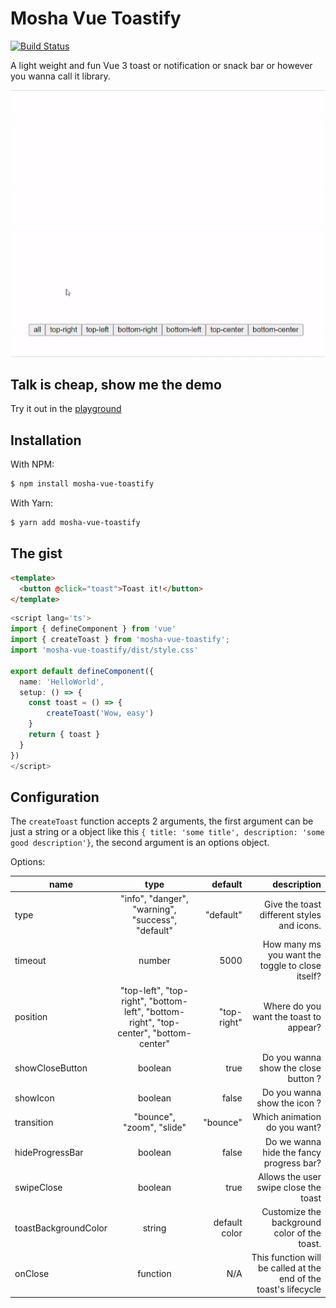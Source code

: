 # Mosha Vue Toastify

[![Build Status](https://travis-ci.com/szboynono/mosha-vue-toastify.svg?branch=main)](https://travis-ci.com/szboynono/mosha-vue-toastify)

A light weight and fun Vue 3 toast or notification or snack bar or however you wanna call it library.

![alt text](./gif/demo.gif "Logo Title Text 1")

## Talk is cheap, show me the demo
Try it out in the [playground](https://szboynono.github.io/mosha-vue-toastify/)

## Installation

With NPM:

```bash
$ npm install mosha-vue-toastify
```

With Yarn:

```bash
$ yarn add mosha-vue-toastify
```

## The gist
```html
<template>
  <button @click="toast">Toast it!</button>
</template>
```
```ts
<script lang='ts'>
import { defineComponent } from 'vue'
import { createToast } from 'mosha-vue-toastify';
import 'mosha-vue-toastify/dist/style.css'

export default defineComponent({
  name: 'HelloWorld',
  setup: () => {
    const toast = () => {
        createToast('Wow, easy')
    }
    return { toast }
  }
})
</script>
```

## Configuration

The `createToast` function accepts 2 arguments, the first argument can be just a string or a object like this `{ title: 'some title', description: 'some good description'}`, the second argument is an options object.


Options:

| name        | type           | default  | description |
| ------------- |:-------------:| -----:| -----:|
| type      | "info", "danger", "warning", "success", "default" | "default" | Give the toast different styles and icons. |
| timeout      | number      |   5000 | How many ms you want the toggle to close itself?
| position      | "top-left", "top-right", "bottom-left", "bottom-right", "top-center", "bottom-center" |   "top-right" | Where do you want the toast to appear? |
| showCloseButton | boolean      |    true | Do you wanna show the close button ? |
| showIcon | boolean      |    false | Do you wanna show the icon ? |
| transition | "bounce", "zoom", "slide" | "bounce" | Which animation do you want? |
| hideProgressBar | boolean      |    false | Do we wanna hide the fancy progress bar? |
| swipeClose | boolean      |    true | Allows the user swipe close the toast |
| toastBackgroundColor | string      | default color | Customize the background color of the toast. |
| onClose | function      | N/A | This function will be called at the end of the toast's lifecycle|